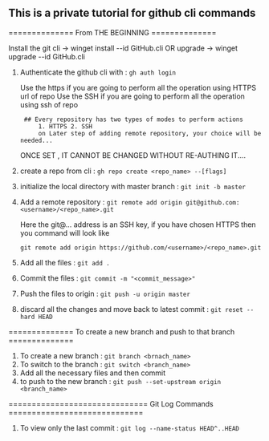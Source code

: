 ## This is a private tutorial for github cli commands

============== From THE BEGINNING ==============

Install the git cli -> winget install --id GitHub.cli OR upgrade -> winget upgrade --id GitHub.cli

1. Authenticate the github cli with : `gh auth login`

    Use the https if you are going to perform all the operation using HTTPS url of repo
    Use the SSH if you are going to perform all the operation using ssh of repo


        ## Every repository has two types of modes to perform actions 
            1. HTTPS 2. SSH
            on Later step of adding remote repository, your choice will be needed...


    ONCE SET , IT CANNOT BE CHANGED WITHOUT RE-AUTHING IT.... 

2. create a repo from cli : `gh repo create <repo_name> --[flags]`
3. initialize the local directory with master branch : `git init -b master`
4. Add a remote repository : `git remote add origin git@github.com:<username>/<repo_name>.git`
    
    Here the git@... address is an SSH key, if you have chosen HTTPS then you command will look like

    `git remote add origin https://github.com/<username>/<repo_name>.git`

5. Add all the files : `git add .`
6. Commit the files : `git commit -m "<commit_message>"`
7. Push the files to origin : `git push -u origin master`
8. discard all the changes and move back to latest commit : `git reset --hard HEAD`

============== To create a new branch and push to that branch ==============

1. To create a new branch : `git branch <brnach_name>`
2. To switch to the branch : `git switch <branch_name>`
3. Add all the necessary files and then commit
4. to push to the new branch : `git push --set-upstream origin <branch_name>`

============================== Git Log Commands =============================

1. To view only the last commit : `git log --name-status HEAD^..HEAD`
